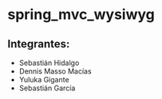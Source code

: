 # spring_mvc_wysiwyg

## Integrantes:

- Sebastián Hidalgo
- Dennis Masso Macías
- Yuluka Gigante
- Sebastián García